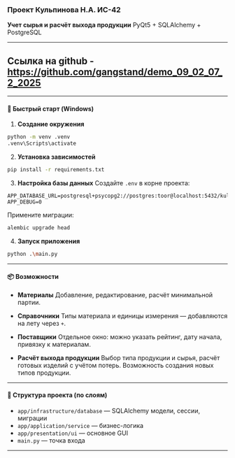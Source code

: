 ### Проект Кульпинова Н.А. ИС-42

**Учет сырья и расчёт выхода продукции**
PyQt5 + SQLAlchemy + PostgreSQL

---

## Ссылка на github - https://github.com/gangstand/demo_09_02_07_2_2025

---

#### 🔧 Быстрый старт (Windows)

1. **Создание окружения**

```bash
python -m venv .venv
.venv\Scripts\activate
```

2. **Установка зависимостей**

```bash
pip install -r requirements.txt
```

3. **Настройка базы данных**
   Создайте `.env` в корне проекта:

```
APP_DATABASE_URL=postgresql+psycopg2://postgres:toor@localhost:5432/kulpinov
APP_DEBUG=0
```

Примените миграции:

```bash
alembic upgrade head
```

4. **Запуск приложения**

```bash
python .\main.py
```

---

#### 📦 Возможности

* **Материалы**
  Добавление, редактирование, расчёт минимальной партии.

* **Справочники**
  Типы материала и единицы измерения — добавляются на лету через `+`.

* **Поставщики**
  Отдельное окно: можно указать рейтинг, дату начала, привязку к материалам.

* **Расчёт выхода продукции**
  Выбор типа продукции и сырья, расчёт готовых изделий с учётом потерь.
  Возможность создания новых типов продукции.

---

#### 📁 Структура проекта (по слоям)

* `app/infrastructure/database` — SQLAlchemy модели, сессии, миграции
* `app/application/service` — бизнес-логика
* `app/presentation/ui` — основное GUI
* `main.py` — точка входа

---